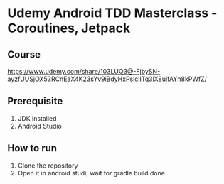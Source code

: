 # Udemy Android TDD Masterclass - Coroutines, Jetpack

## Course
https://www.udemy.com/share/103LUQ3@-FjbySN-ayzfUUSjOX53RCnEaX4K23sYv9iBdyHxPslclITq3lX8uifAYh8kPWfZ/

## Prerequisite
1. JDK installed
2. Android Studio

## How to run
1. Clone the repository
2. Open it in android studi, wait for gradle build done